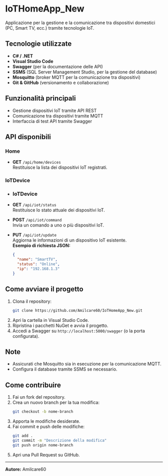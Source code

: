 # IoTHomeApp_New

Applicazione per la gestione e la comunicazione tra dispositivi domestici (PC, Smart TV, ecc.) tramite tecnologie IoT.

## Tecnologie utilizzate

- **C# / .NET**
- **Visual Studio Code**
- **Swagger** (per la documentazione delle API)
- **SSMS** (SQL Server Management Studio, per la gestione del database)
- **Mosquitto** (broker MQTT per la comunicazione tra dispositivi)
- **Git & GitHub** (versionamento e collaborazione)

## Funzionalità principali

- Gestione dispositivi IoT tramite API REST
- Comunicazione tra dispositivi tramite MQTT
- Interfaccia di test API tramite Swagger

## API disponibili

### Home

- **GET** `/api/home/devices`  
  Restituisce la lista dei dispositivi IoT registrati.

### IoTDevice

- ### IoTDevice

- **GET** `/api/iot/status`  
  Restituisce lo stato attuale dei dispositivi IoT.

- **POST** `/api/iot/command`  
  Invia un comando a uno o più dispositivi IoT.

- **PUT** `/api/iot/update`  
  Aggiorna le informazioni di un dispositivo IoT esistente.  
  **Esempio di richiesta JSON:**
  ```json
  {
    "name": "SmartTV",
    "status": "Online",
    "ip": "192.168.1.3"
  }
  ```

## Come avviare il progetto

1. Clona il repository:
   ```sh
   git clone https://github.com/Amilcare60/IoTHomeApp_New.git
   ```
2. Apri la cartella in Visual Studio Code.
3. Ripristina i pacchetti NuGet e avvia il progetto.
4. Accedi a Swagger su `http://localhost:5000/swagger` (o la porta configurata).

## Note

- Assicurati che Mosquitto sia in esecuzione per la comunicazione MQTT.
- Configura il database tramite SSMS se necessario.
## Come contribuire

1. Fai un fork del repository.
2. Crea un nuovo branch per la tua modifica:
   ```sh
   git checkout -b nome-branch
   ```
3. Apporta le modifiche desiderate.
4. Fai commit e push delle modifiche:
   ```sh
   git add .
   git commit -m "Descrizione della modifica"
   git push origin nome-branch
   ```
5. Apri una Pull Request su GitHub.
---

**Autore:** Amilcare60  